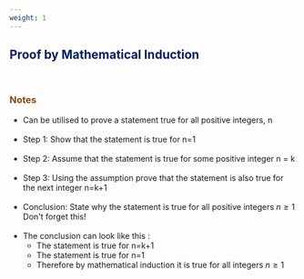 ```yaml
---
weight: 1
---
```


## <span style="color:RGB(0,32,96"> Proof by Mathematical Induction </span> 
<br>

### <span style="color:RGB(139,69,19)">  Notes </span>


* Can be utilised to prove a statement true for all positive integers, n
<BR><BR>
* Step 1: Show that the statement is true for n=1
<BR><BR>
* Step 2: Assume that the statement is true for some positive integer n = k
<BR><BR>
* Step 3: Using the assumption prove that the statement is also true for the next integer n=k+1
<BR><BR>
* Conclusion: State why the statement is true for all positive integers $n \ge 1$  Don't forget this!
<BR><BR>
* The conclusion can look like this :
    * The statement is true for n=k+1
    * The statement is true for n=1
    * Therefore by mathematical induction it is true for all integers $n \ge 1$
<BR><BR>
